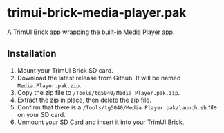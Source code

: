 # trimui-brick-media-player.pak

A TrimUI Brick app wrapping the built-in Media Player app.

## Installation

1. Mount your TrimUI Brick SD card.
2. Download the latest release from Github. It will be named `Media.Player.pak.zip`.
3. Copy the zip file to `/Tools/tg5040/Media Player.pak.zip`.
4. Extract the zip in place, then delete the zip file.
5. Confirm that there is a `/Tools/tg5040/Media Player.pak/launch.sh` file on your SD card.
6. Unmount your SD Card and insert it into your TrimUI Brick.
